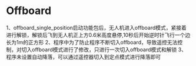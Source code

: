 # Offboard
1、offboard_single_position启动功能包后，无人机进入offboard模式，紧接着进行解锁，解锁后飞到无人机正上方0.6米高度悬停,10秒后开始逆时针飞行一个边长为1m的正方形
2、程序中为了防止程序不断切入offboard，导致遥控无法控制，对切入offboard模式进行了修改，只进行一次切入offboard模式和解锁
3、程序未设置自动降落，可以通过遥控器切入到定点模式进行降落即可
